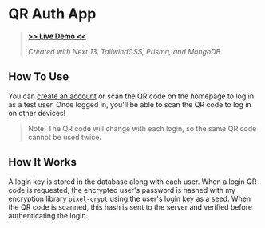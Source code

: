 # QR Auth App

> [**>> Live Demo <<**](https://qr-auth.jpxl.dev)
>
> *Created with Next 13, TailwindCSS, Prisma, and MongoDB*

## How To Use

You can [create an account](https://qr-auth.jpxl.dev) or scan the QR code on the homepage to log in as a test user. Once logged in, you'll be able to scan the QR code to log in on other devices!

> Note: The QR code will change with each login, so the same QR code cannot be used twice.

## How It Works

A login key is stored in the database along with each user. When a login QR code is requested, the encrypted user's password is hashed with my encryption library [`pixel-crypt`](https://github.com/JayPixl/pixel-crypt) using the user's login key as a seed. When the QR code is scanned, this hash is sent to the server and verified before authenticating the login.